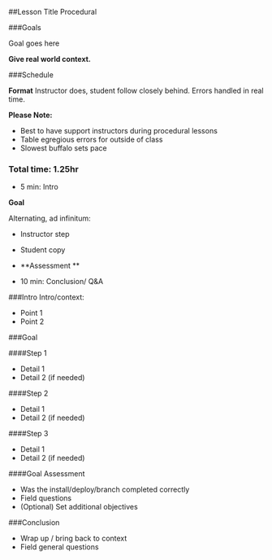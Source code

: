 ##Lesson Title Procedural

###Goals

Goal goes here

**Give real world context.**

###Schedule

**Format** 
Instructor does, student follow closely behind. Errors handled in real time. 

**Please Note:**

- Best to have support instructors during procedural lessons 
- Table egregious errors for outside of class
- Slowest buffalo sets pace

### Total time: 1.25hr

+ 5 min: Intro

**Goal**

Alternating, ad infinitum:

+ Instructor step
+ Student copy

+ **Assessment **

+ 10 min: Conclusion/ Q&A

###Intro
Intro/context:

+ Point 1
+ Point 2

###Goal

####Step 1

+ Detail 1 
+ Detail 2 (if needed)

####Step 2

+ Detail 1 
+ Detail 2 (if needed)

####Step 3

+ Detail 1 
+ Detail 2 (if needed)

####Goal Assessment

+ Was the install/deploy/branch completed correctly
+ Field questions
+ (Optional) Set additional objectives

###Conclusion
- Wrap up / bring back to context
- Field general questions

